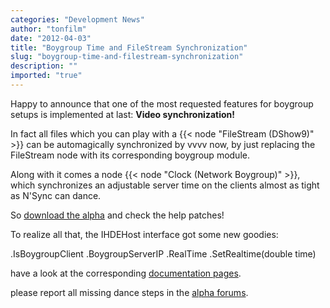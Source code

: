 ```yaml
---
categories: "Development News"
author: "tonfilm"
date: "2012-04-03"
title: "Boygroup Time and FileStream Synchronization"
slug: "boygroup-time-and-filestream-synchronization"
description: ""
imported: "true"
---
```



Happy to announce that one of the most requested features for boygroup setups is implemented at last:
**Video synchronization!**

In fact all files which you can play with a {{< node "FileStream (DShow9)" >}} can be automagically synchronized by vvvv now, by just replacing the FileStream node with its corresponding boygroup module.

Along with it comes a node {{< node "Clock (Network Boygroup)" >}}, which synchronizes an adjustable server time on the clients almost as tight as N'Sync can dance.

So [download the alpha](https://vvvv.org/downloads/previews) and check the help patches!

To realize all that, the IHDEHost interface got some new goodies:

 .IsBoygroupClient
 .BoygroupServerIP
 .RealTime
 .SetRealtime(double time)

have a look at the corresponding [documentation pages](https://vvvv.org/pluginspecs/).

please report all missing dance steps in the [alpha forums](https://discourse.vvvv.org/).